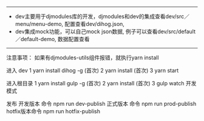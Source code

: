 **********************************************************************************************************************
*   dev主要用于djmodules库的开发，djmodules和dev的集成查看dev/src／menu/menu-demo, 配置查看dev/dihog.json,
*   dev集成mock功能，可以自己mock json数据, 例子可以查看dev/src/default／default-demo, 数据配置查看
**********************************************************************************************************************
注意事项：
如果有djmodules-utils组件报错，就执行yarn install

进入 dev
    1 yarn install dihog -g             (首次)
    2 yarn install                        (首次)
    3 yarn start 

进入根目录
    1 yarn install gulp -g                (首次)
    2 yarn install                        (首次)
    3 gulp watch 开发模式

发布
开发版本  命令  npm run dev-publish
正式版本  命令  npm run prod-publish
hotfix版本命令 npm run hotfix-publish

